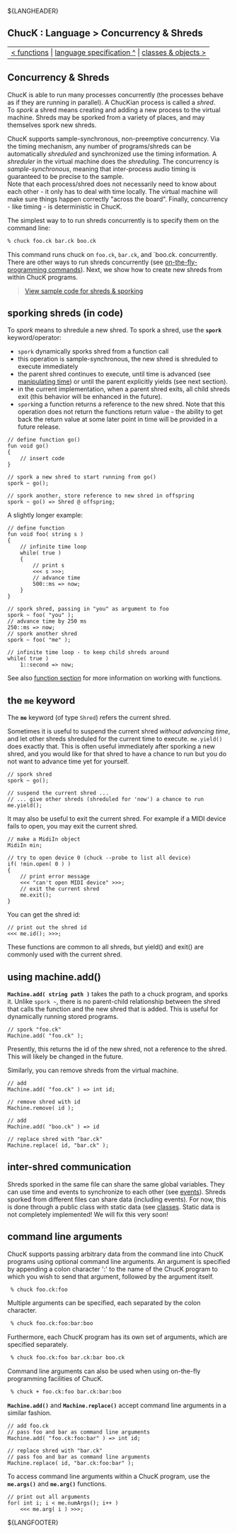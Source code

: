 ${LANGHEADER}

## ChucK : Language > Concurrency & Shreds

<div class="chuck_nav">
<center>
 <table border="0"><tr><td>
  <div class="chuck_nav_bar">	
    <a href="./func.md">&lt; functions</a>  |
    <a href="./index.md">language specification ^</a> | 
    <a href="./class.md">classes & objects &gt;</a> 
  </div>
  </td></tr></table>
</center>
</div>

## Concurrency & Shreds

ChucK is able to run many processes concurrently (the processes behave as if 
they are running in parallel).  A ChucKian process is called a _shred_.  
To _spork_ a shred means creating and adding a new process to the virtual 
machine.  Shreds may be sporked from a variety of places, and may themselves 
spork new shreds.

ChucK supports sample-synchronous, non-preemptive concurrency.  Via the timing 
mechanism, any number of programs/shreds can be automatically _shreduled_ and 
synchronized use the timing information. A _shreduler_ in the virtual machine 
does the _shreduling_.  The concurrency is _sample-synchronous_, meaning 
that inter-process audio timing is guaranteed to be precise to the sample.  
Note that each process/shred does not necessarily need to know about each 
other - it only has to deal with time locally. The virtual machine will make 
sure things happen correctly "across the board".  Finally, concurrency - 
like timing - is deterministic in ChucK.

The simplest way to to run shreds concurrently is to specify them on the 
command line:

```bash
% chuck foo.ck bar.ck boo.ck
```

This command runs chuck on `foo.ck`, `bar.ck`, and `boo.ck. concurrently.  
There are other ways to run shreds concurrently (see 
[on-the-fly-programming commands](../program/otfp.md)).  Next, we show 
how to create new shreds from within ChucK programs.

> [View sample code for shreds & sporking](../examples/index.md#spork)


<a id="spork"></a>

## sporking shreds (in code)

To _spork_ means to shredule a new shred. To spork a shred, use 
the __`spork`__ keyword/operator:

* `spork` dynamically sporks shred from a function call
* this operation is sample-synchronous, the new shred is shreduled to execute 
  immediately
* the parent shred continues to execute, until time is advanced 
  (see [manipulating time](./time.md)) or until the parent explicitly 
  yields (see next section).
* in the current implementation, when a parent shred exits, all child shreds 
  exit (this behavior will be enhanced in the future).
* `spork`ing a function returns a reference to the new shred. Note that this 
  operation does not return the functions return value - the ability to get 
  back the return value at some later point in time will be provided in a 
  future release.

```chuck
// define function go()
fun void go()
{
    // insert code
}

// spork a new shred to start running from go()
spork ~ go();

// spork another, store reference to new shred in offspring
spork ~ go() => Shred @ offspring;
```

A slightly longer example:

```chuck
// define function
fun void foo( string s )
{
    // infinite time loop
    while( true )
    {
        // print s
        <<< s >>>;
        // advance time
        500::ms => now;
    }
}

// spork shred, passing in "you" as argument to foo
spork ~ foo( "you" );
// advance time by 250 ms
250::ms => now;
// spork another shred
spork ~ foo( "me" );

// infinite time loop - to keep child shreds around
while( true )
    1::second => now;
```

See also [function section](./func.md) for more information on working 
with functions.

<a id="me"></a>

## the `me` keyword

The __`me`__ keyword (of type `Shred`) refers the current shred.

Sometimes it is useful to suspend the current shred _without advancing time_, 
and let other shreds shreduled for the current time to execute.  `me.yield()` 
does exactly that. This is often useful immediately after sporking a new shred, 
and you would like for that shred to have a chance to run but you do not want 
to advance time yet for yourself.

```chuck
// spork shred
spork ~ go();

// suspend the current shred ...
// ... give other shreds (shreduled for 'now') a chance to run
me.yield();
```

It may also be useful to exit the current shred.  For example if a MIDI device 
fails to open, you may exit the current shred.

```chuck
// make a MidiIn object
MidiIn min;

// try to open device 0 (chuck --probe to list all device)
if( !min.open( 0 ) )
{
    // print error message
    <<< "can't open MIDI device" >>>;
    // exit the current shred
    me.exit();
}
```

You can get the shred id:

```chuck
// print out the shred id
<<< me.id(); >>>;
```

These functions are common to all shreds, but yield() and exit() are commonly 
used with the current shred.

<a id="add"></a>

## using machine.add()

__`Machine.add( string path )`__ takes the path to a chuck program, and sporks 
it. Unlike `spork ~`, there is no parent-child relationship between the shred 
that calls the function and the new shred that is added.  This is useful for 
dynamically running stored programs.

```chuck
// spork "foo.ck"
Machine.add( "foo.ck" );
```

Presently, this returns the id of the new shred, not a reference to the shred.
This will likely be changed in the future.

Similarly, you can remove shreds from the virtual machine.

```chuck
// add
Machine.add( "foo.ck" ) => int id;

// remove shred with id
Machine.remove( id );

// add
Machine.add( "boo.ck" ) => id

// replace shred with "bar.ck"
Machine.replace( id, "bar.ck" );
```

<a id="com"></a>

## inter-shred communication

Shreds sporked in the same file can share the same global variables.  They 
can use time and events to synchronize to each other (see [events](./event.md)).
Shreds sporked from different files can share data (including events).  For now, 
this is done through a public class with static data (see [classes](./class.md").
Static data is not completely implemented!  We will fix this very soon!

<a id="arguments"></a>

## command line arguments

ChucK supports passing arbitrary data from the command line into ChucK 
programs using optional command line arguments.  An argument is specified by 
appending a colon character ':' to the name of the ChucK program to which 
you wish to send that argument, followed by the argument itself.  

```bash
 % chuck foo.ck:foo
```

Multiple arguments can be specified, each separated by the colon character.  

```bash
 % chuck foo.ck:foo:bar:boo
```

Furthermore, each ChucK program has its own set of arguments, which are 
specified separately.  

```bash
 % chuck foo.ck:foo bar.ck:bar boo.ck
```

Command line arguments can also be used when using on-the-fly programming 
facilities of ChucK.

```bash
 % chuck + foo.ck:foo bar.ck:bar:boo
```

__`Machine.add()`__ and __`Machine.replace()`__ accept command line arguments 
in a similar fashion.  

```chuck
// add foo.ck
// pass foo and bar as command line arguments
Machine.add( "foo.ck:foo:bar" ) => int id;

// replace shred with "bar.ck"
// pass foo and bar as command line arguments
Machine.replace( id, "bar.ck:foo:bar" );
```

To access command line arguments within a ChucK program, use the 
__`me.args()`__ and __`me.arg()`__ functions.  

```chuck
// print out all arguments
for( int i; i < me.numArgs(); i++ )
    <<< me.arg( i ) >>>;
```

${LANGFOOTER}